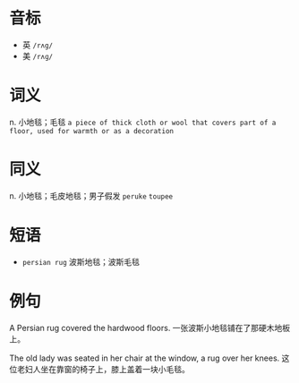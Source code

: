 # 音标

- 英 `/rʌg/`
- 美 `/rʌɡ/`

# 词义

n. 小地毯；毛毯
`a piece of thick cloth or wool that covers part of a floor, used for warmth or as a decoration`

# 同义

n. 小地毯；毛皮地毯；男子假发
`peruke` `toupee`

# 短语

- `persian rug` 波斯地毯；波斯毛毯

# 例句

A Persian rug covered the hardwood floors.
一张波斯小地毯铺在了那硬木地板上。

The old lady was seated in her chair at the window, a rug over her knees.
这位老妇人坐在靠窗的椅子上，膝上盖着一块小毛毯。


